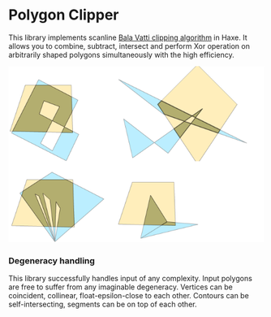 # Polygon Clipper #

This library implements scanline
[Bala Vatti clipping algorithm](https://en.wikipedia.org/wiki/Vatti_clipping_algorithm)
in Haxe.
It allows you to combine, subtract, intersect and perform Xor operation on arbitrarily shaped polygons
simultaneously with the high efficiency.

![Clipping examples](doc/images/clipping-examples.png)

### Degeneracy handling ###
This library successfully handles input of any complexity.
Input polygons are free to suffer from any imaginable degeneracy.
Vertices can be coincident, collinear, float-epsilon-close to each other.
Contours can be self-intersecting,
segments can be on top of each other.

